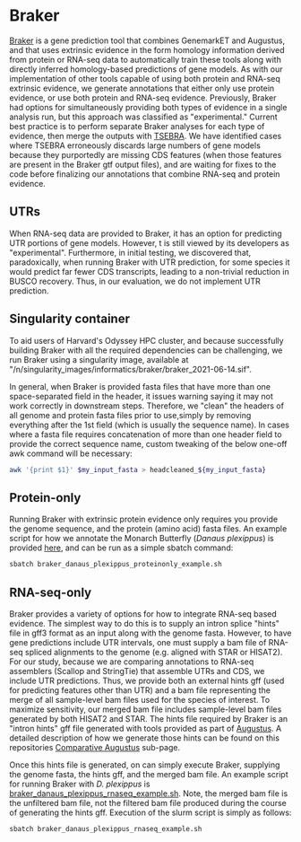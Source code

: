 # Braker
[Braker](https://github.com/Gaius-Augustus/BRAKER) is a gene prediction tool that combines GenemarkET and Augustus, and that uses extrinsic evidence in the form homology information derived from protein or RNA-seq data to automatically train these tools along with directly inferred homology-based predictions of gene models. As with our implementation of other tools capable of using both protein and RNA-seq extrinsic evidence, we generate annotations that either only use protein evidence, or use both protein and RNA-seq evidence. Previously, Braker had options for simultaneously providing both types of evidence in a single analysis run, but this approach was classified as "experimental." Current best practice is to perform separate Braker analyses for each type of evidence, then merge the outputs with [TSEBRA](https://github.com/Gaius-Augustus/TSEBRA). We have identified cases where TSEBRA erroneously discards large numbers of gene models because they purportedly are missing CDS features (when those features are present in the Braker gtf output files), and are waiting for fixes to the code before finalizing our annotations that combine RNA-seq and protein evidence.

## UTRs
When RNA-seq data are provided to Braker, it  has an option for predicting UTR portions of gene models. However, t is still viewed by its developers as "experimental". Furthermore, in initial testing, we discovered that, paradoxically, when running Braker with UTR prediction, for some species it would predict far fewer CDS transcripts, leading to a non-trivial reduction in BUSCO recovery. Thus, in our evaluation, we do not implement UTR prediction.

## Singularity container
To aid users of Harvard's Odyssey HPC cluster, and because successfully building Braker with all the required dependencies can be challenging, we run Braker using a singularity image, available at "/n/singularity_images/informatics/braker/braker_2021-06-14.sif".

In general, when Braker is provided fasta files that have more than one space-separated field in the header, it issues warning saying it may not work correctly in downstream steps. Therefore, we "clean" the headers of all genome and protein fasta files prior to use,simply by removing everything after the 1st field (which is usually the sequence name). In cases where a fasta file requires concatenation of more than one header field to provide the correct sequence name, custom tweaking of the below one-off awk command will be necessary:
```bash
awk '{print $1}' $my_input_fasta > headcleaned_${my_input_fasta}
```

## Protein-only
Running Braker with extrinsic protein evidence only requires you provide the genome sequence, and the protein (amino acid) fasta files. An example script for how we annotate the Monarch Butterfly (*Danaus plexippus*) is provided [here](https://github.com/harvardinformatics/GenomeAnnotation/blob/master/Braker/slurm_scripts/braker_danaus_plexippus_proteinonly_example.sh), and can be run as a simple sbatch command:
```bash
sbatch braker_danaus_plexippus_proteinonly_example.sh
``` 

## RNA-seq-only
Braker provides a variety of options for how to integrate RNA-seq based evidence. The simplest way to do this is to supply an intron splice "hints" file in gff3 format as an input along with the genome fasta. However, to have gene predictions include UTR intervals, one must supply a bam file of RNA-seq spliced alignments to the genome (e.g. aligned with STAR or HISAT2). For our study, because we are comparing annotations to RNA-seq assemblers (Scallop and StringTie) that assemble UTRs and CDS, we include UTR predictions. Thus, we provide both an external hints gff (used for predicting features other than UTR) and a bam file representing the merge of all sample-level bam files used for the species of interest. To maximize sensitivity, our merged bam file includes sample-level bam files generated by both HISAT2 and STAR. The hints file required by Braker is an "intron hints" gff file generated with tools provided as part of [Augustus](https://github.com/Gaius-Augustus/Augustus). A detailed description of how we generate those hints can be found on this repositories [Comparative Augustus](https://github.com/harvardinformatics/GenomeAnnotation/tree/master/ComparativeAugustus) sub-page. 

Once this hints file is generated, on can simply execute Braker, supplying the genome fasta, the hints gff, and the merged bam file. An example script for running Braker with *D. plexippus* is [braker_danaus_plexippus_rnaseq_example.sh](https://github.com/harvardinformatics/GenomeAnnotation/blob/master/Braker/slurm_scripts/braker_danaus_plexippus_rnaseq_example.sh). Note, the merged bam file is the unfiltered bam file, not the filtered bam file produced during the course of generating the hints gff. Execution of the slurm script is simply as follows:
```bash
sbatch braker_danaus_plexippus_rnaseq_example.sh
``` 
